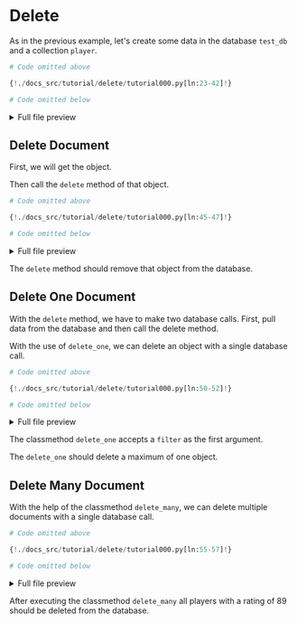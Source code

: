 # Delete

As in the previous example, let's create some data in the database `test_db` and a collection `player`.

```python
# Code omitted above

{!./docs_src/tutorial/delete/tutorial000.py[ln:23-42]!}

# Code omitted below
```

<details>
<summary>Full file preview</summary>
```Python
{!./docs_src/tutorial/delete/tutorial000.py!}
```
</details>

## Delete Document

First, we will get the object.

Then call the `delete` method of that object.

```python
# Code omitted above

{!./docs_src/tutorial/delete/tutorial000.py[ln:45-47]!}

# Code omitted below
```

<details>
<summary>Full file preview</summary>
```Python
{!./docs_src/tutorial/delete/tutorial000.py!}
```
</details>

The `delete` method should remove that object from the database.

## Delete One Document

With the `delete` method, we have to make two database calls. First, pull data from the database and then call the delete method.

With the use of `delete_one`, we can delete an object with a single database call.

```python
# Code omitted above

{!./docs_src/tutorial/delete/tutorial000.py[ln:50-52]!}

# Code omitted below
```

<details>
<summary>Full file preview</summary>
```Python
{!./docs_src/tutorial/delete/tutorial000.py!}
```
</details>

The classmethod `delete_one` accepts a `filter` as the first argument.

The `delete_one` should delete a maximum of one object.

## Delete Many Document

With the help of the classmethod `delete_many`, we can delete multiple documents with a single database call.

```python
# Code omitted above

{!./docs_src/tutorial/delete/tutorial000.py[ln:55-57]!}

# Code omitted below
```

<details>
<summary>Full file preview</summary>
```Python
{!./docs_src/tutorial/delete/tutorial000.py!}
```
</details>

After executing the classmethod `delete_many` all players with a rating of 89 should be deleted from the database.

